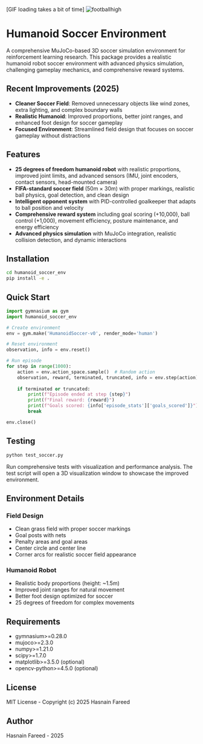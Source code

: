 [GIF loading takes a bit of time]
![footballhigh](https://github.com/user-attachments/assets/e21ea8db-e0de-48c7-a2f5-c2c9375e0a11)



# Humanoid Soccer Environment

A comprehensive MuJoCo-based 3D soccer simulation environment for reinforcement learning research. This package provides a realistic humanoid robot soccer environment with advanced physics simulation, challenging gameplay mechanics, and comprehensive reward systems.

## Recent Improvements (2025)

- **Cleaner Soccer Field**: Removed unnecessary objects like wind zones, extra lighting, and complex boundary walls
- **Realistic Humanoid**: Improved proportions, better joint ranges, and enhanced foot design for soccer gameplay
- **Focused Environment**: Streamlined field design that focuses on soccer gameplay without distractions

## Features

- **25 degrees of freedom humanoid robot** with realistic proportions, improved joint limits, and advanced sensors (IMU, joint encoders, contact sensors, head-mounted camera)
- **FIFA-standard soccer field** (50m × 30m) with proper markings, realistic ball physics, goal detection, and clean design
- **Intelligent opponent system** with PID-controlled goalkeeper that adapts to ball position and velocity
- **Comprehensive reward system** including goal scoring (+10,000), ball control (+1,000), movement efficiency, posture maintenance, and energy efficiency
- **Advanced physics simulation** with MuJoCo integration, realistic collision detection, and dynamic interactions

## Installation

```bash
cd humanoid_soccer_env
pip install -e .
```

## Quick Start

```python
import gymnasium as gym
import humanoid_soccer_env

# Create environment
env = gym.make('HumanoidSoccer-v0', render_mode='human')

# Reset environment
observation, info = env.reset()

# Run episode
for step in range(1000):
    action = env.action_space.sample()  # Random action
    observation, reward, terminated, truncated, info = env.step(action)
    
    if terminated or truncated:
        print(f"Episode ended at step {step}")
        print(f"Final reward: {reward}")
        print(f"Goals scored: {info['episode_stats']['goals_scored']}")
        break

env.close()
```

## Testing

```bash
python test_soccer.py
```

Run comprehensive tests with visualization and performance analysis. The test script will open a 3D visualization window to showcase the improved environment.

## Environment Details

### Field Design
- Clean grass field with proper soccer markings
- Goal posts with nets
- Penalty areas and goal areas
- Center circle and center line
- Corner arcs for realistic soccer field appearance

### Humanoid Robot
- Realistic body proportions (height: ~1.5m)
- Improved joint ranges for natural movement
- Better foot design optimized for soccer
- 25 degrees of freedom for complex movements

## Requirements

- gymnasium>=0.28.0
- mujoco>=2.3.0
- numpy>=1.21.0
- scipy>=1.7.0
- matplotlib>=3.5.0 (optional)
- opencv-python>=4.5.0 (optional)

## License

MIT License - Copyright (c) 2025 Hasnain Fareed

## Author

Hasnain Fareed - 2025
